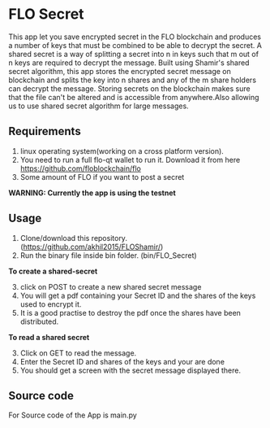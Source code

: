 # FLO Secret
This app let you save encrypted secret in the FLO blockchain and produces a number of keys that must be combined to be able to decrypt the secret.
A shared secret is a way of splitting a secret into n in keys such that m out of n keys are required to decrypt the message.  Built using Shamir's shared secret algorithm, this app stores the encrypted secret message on blockchain and splits the key into n shares and any of the m share holders can decrypt the message.
Storing secrets on the blockchain makes sure that the file can't be altered and is accessible from anywhere.Also allowing us to use shared secret algorithm for large  messages.

## Requirements
1. linux operating system(working on a cross platform version).
2. You need to run a full flo-qt wallet to run it. Download it from here https://github.com/floblockchain/flo
3. Some amount of FLO if you want to post a secret

**WARNING: Currently the app is using the testnet**

## Usage
1. Clone/download this repository. (https://github.com/akhil2015/FLOShamir/)
2. Run the binary file inside bin folder. (bin/FLO_Secret)

**To create a shared-secret**

3. click on POST to create a new shared secret message 
4. You will get a pdf containing your Secret ID and the shares of the keys used to encrypt it.
5. It is a good practise to destroy the pdf once the shares have been distributed.

**To read a shared secret**

3. Click on GET to read the message.
4. Enter the Secret ID and shares of the keys and your are done
5. You should get a screen with the secret message displayed there.

## Source code
For Source code of the App is main.py
